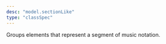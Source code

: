 ```yaml
---
desc: "model.sectionLike"
type: "classSpec"
---
```


Groups elements that represent a segment of music notation.